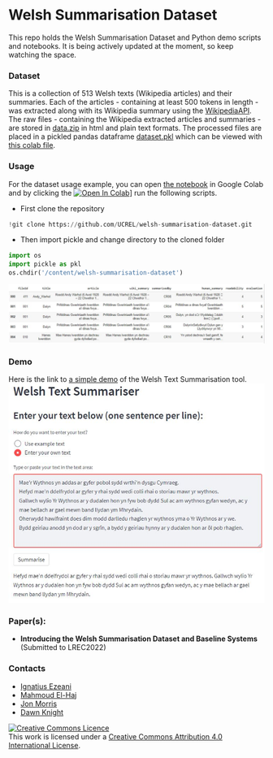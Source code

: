 # Welsh Summarisation Dataset
This repo holds the Welsh Summarisation Dataset and Python demo scripts and notebooks. It is being actively updated at the moment, so keep watching the space.

### Dataset
This is a collection of 513 Welsh texts (Wikipedia articles) and their summaries. Each of the articles - containing at least 500 tokens in length - was extracted along with its Wikipedia summary using the [WikipediaAPI](https://pypi.org/project/Wikipedia-API/). The raw files - containing the Wikipedia extracted articles and summaries - are stored in [data.zip](data) in html and plain text formats. The processed files are placed in a pickled pandas dataframe [dataset.pkl](data) which can be viewed with [this colab file](dataset.ipynb).

### Usage
For the dataset usage example, you can open [the notebook](dataset.ipynb) in Google Colab and by clicking the [![Open In Colab](https://colab.research.google.com/assets/colab-badge.svg)](https://colab.research.google.com/github/UCREL/welsh-summarisation-dataset/blob/main/dataset.ipynb)] run the following scripts.
- First clone the repository
```python
!git clone https://github.com/UCREL/welsh-summarisation-dataset.git
```
- Then import pickle and change directory to the cloned folder
```python
import os
import pickle as pkl
os.chdir('/content/welsh-summarisation-dataset')
```


![Dataset Screenshot](https://github.com/UCREL/welsh-summarisation-dataset/blob/main/img/dataset_screenshot.JPG?raw=true)

### Demo
Here is the link to [a simple demo](https://share.streamlit.io/ignatiusezeani/welsh-text-summarizer/main/streamlit/app.py) of the Welsh Text Summarisation tool.
[![Demo Screenshot](./img/demo_screenshot.JPG)](https://share.streamlit.io/ignatiusezeani/welsh-text-summarizer/main/streamlit/app.py)

### Paper(s):
- **Introducing the Welsh Summarisation Dataset and Baseline Systems** (Submitted to LREC2022)


### Contacts
- [Ignatius Ezeani](https://github.com/IgnatiusEzeani)
- [Mahmoud El-Haj](https://github.com/drelhaj)
- [Jon Morris](https://github.com/jonmorris83)
- [Dawn Knight](https://github.com/DawnKnight-Cardiff)

<a rel="license" href="http://creativecommons.org/licenses/by/4.0/"><img alt="Creative Commons Licence" style="border-width:0" src="https://i.creativecommons.org/l/by/4.0/88x31.png" /></a><br />This work is licensed under a <a rel="license" href="http://creativecommons.org/licenses/by/4.0/">Creative Commons Attribution 4.0 International License</a>.
